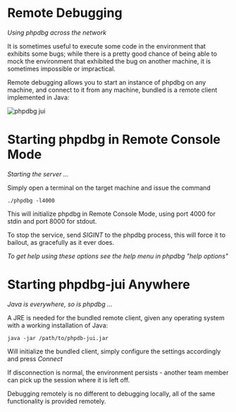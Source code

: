 Remote Debugging
================
*Using phpdbg across the network*

It is sometimes useful to execute some code in the environment that exhibits some bugs; while there is a pretty good chance of being able to mock the environment that exhibited the bug on another machine, it is sometimes impossible or impractical.

Remote debugging allows you to start an instance of phpdbg on any machine, and connect to it from any machine, bundled is a remote client implemented in Java:

![phpdbg jui](https://raw.github.com/krakjoe/phpdbg/master/tutorials/java-example.png)


Starting phpdbg in Remote Console Mode
======================================
*Starting the server ...*

Simply open a terminal on the target machine and issue the command

```
./phpdbg -l4000
```

This will initialize phpdbg in Remote Console Mode, using port 4000 for stdin and port 8000 for stdout.

To stop the service, send *SIGINT* to the phpdbg process, this will force it to bailout, as gracefully as it ever does.

*To get help using these options see the help menu in phpdbg "help options"*


Starting phpdbg-jui Anywhere
============================
*Java is everywhere, so is phpdbg ...*

A JRE is needed for the bundled remote client, given any operating system with a working installation of Java:

```
java -jar /path/to/phpdb-jui.jar
```

Will initialize the bundled client, simply configure the settings accordingly and press *Connect*

If disconnection is normal, the environment persists - another team member can pick up the session where it is left off.

Debugging remotely is no different to debugging locally, all of the same functionality is provided remotely.
